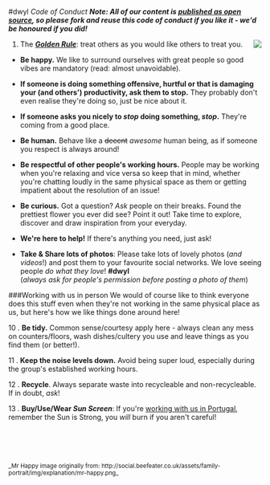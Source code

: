 #dwyl _Code of Conduct_
_**Note: All of our content is [published as open source](https://github.com/dwyl/intellectual-property), so please fork and reuse this code of conduct if you like it - we'd be honoured if you did!**_

<img align="right" src="http://social.beefeater.co.uk/assets/family-portrait/img/explanation/mr-happy.png"/>

1. The [***Golden Rule***](https://en.wikipedia.org/wiki/Golden_Rule): treat others as you would like others to treat you.

+ **Be happy.** We like to surround ourselves with great people so good vibes are mandatory (read: almost unavoidable).

+ **If someone is doing something offensive, hurtful or that is damaging your (and others') productivity, ask them to stop.** They probably don't even realise they're doing so, just be nice about it.

+ **If someone asks you nicely to _stop_ doing something, _stop_.** They're coming from a good place.

+ **Be human.** Behave like a ~~decent~~ *awesome* human being, as if someone you respect is always around! 

+ **Be respectful of other people's working hours.** People may be working when you're relaxing and vice versa so keep that in mind, whether you're chatting loudly in the same physical space as them or getting impatient about the resolution of an issue!

+ **Be curious.** Got a question? *Ask* people on their breaks. Found the prettiest flower you ever did see? Point it out! Take time to explore, discover and draw inspiration from your everyday.

+ **We're here to help!** If there's anything you need, just ask!

+ **Take & Share lots of photos**: Please take lots of lovely photos (*and videos*!) and post them to your favourite social networks. We love seeing people _do what they love_! **#dwyl**    
(*always ask for people's permission before posting a photo of them*)

###Working with us in person
We would of course like to think everyone does this stuff even when they're not working in the same physical place as us, but here's how we like things done around here!

10 . **Be tidy.** Common sense/courtesy apply here - always clean any mess on counters/floors, wash dishes/cultery you use and leave things as you find them (or better!).

11 . **Keep the noise levels down.** Avoid being super loud, especially during the group's established working hours.

12 . **Recycle**. Always separate waste into recycleable and non-recycleable. If in doubt, *ask*!

13 . **Buy/Use/Wear _Sun Screen_**: If you're [working with us in Portugal](https://github.com/dwyl/summer-2015), remember the Sun is Strong, you _will_ burn if you aren't careful!


<br/>
<br/>
<br/>
<br/>
<small>_Mr Happy image originally from: http://social.beefeater.co.uk/assets/family-portrait/img/explanation/mr-happy.png_</small>